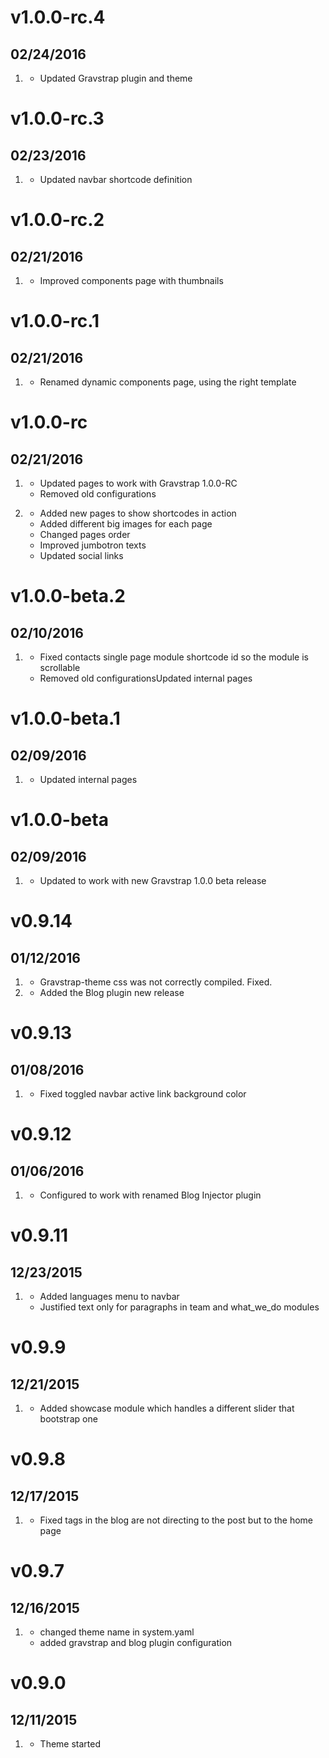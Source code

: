 # v1.0.0-rc.4
## 02/24/2016
1. [](#improved)
    * Updated Gravstrap plugin and theme

# v1.0.0-rc.3
## 02/23/2016
1. [](#improved)
    * Updated navbar shortcode definition

# v1.0.0-rc.2
## 02/21/2016
1. [](#improved)
    * Improved components page with thumbnails

# v1.0.0-rc.1
## 02/21/2016
1. [](#bugfix)
    * Renamed dynamic components page, using the right template

# v1.0.0-rc
## 02/21/2016

1. [](#improved)
    * Updated pages to work with Gravstrap 1.0.0-RC
    * Removed old configurations

2. [](#new)
    * Added new pages to show shortcodes in action
    * Added different big images for each page
    * Changed pages order
    * Improved jumbotron texts
    * Updated social links

# v1.0.0-beta.2
## 02/10/2016

1. [](#bugfix)
    * Fixed contacts single page module shortcode id so the module is scrollable
    * Removed old configurationsUpdated internal pages

# v1.0.0-beta.1
## 02/09/2016

1. [](#new)
    * Updated internal pages

# v1.0.0-beta
## 02/09/2016

1. [](#new)
    * Updated to work with new Gravstrap 1.0.0 beta release

# v0.9.14
## 01/12/2016

1. [](#bugfix)
    * Gravstrap-theme css was not correctly compiled. Fixed.
2. [](#new)
    * Added the Blog plugin new release


# v0.9.13
## 01/08/2016

1. [](#bugfix)
    * Fixed toggled navbar active link background color

# v0.9.12
## 01/06/2016

1. [](#improved)
    * Configured to work with renamed Blog Injector plugin

# v0.9.11
## 12/23/2015

1. [](#improved)
    * Added languages menu to navbar
    * Justified text only for paragraphs in team and what_we_do modules

# v0.9.9
## 12/21/2015

1. [](#new)
    * Added showcase module which handles a different slider that bootstrap one

# v0.9.8
## 12/17/2015

1. [](#bugfix)
    * Fixed tags in the blog are not directing to the post but to the home page

# v0.9.7
## 12/16/2015

1. [](#improved)
    * changed theme name in system.yaml
    * added gravstrap and blog plugin configuration

# v0.9.0
## 12/11/2015

1. [](#new)
    * Theme started

